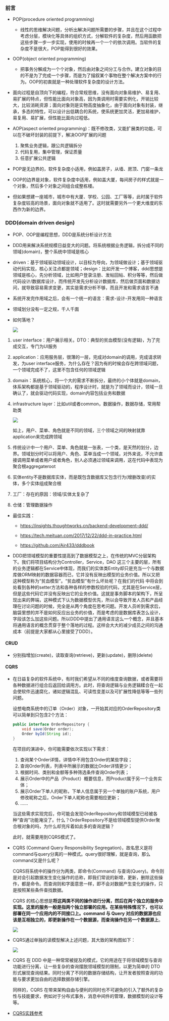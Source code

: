 ### 前言

- POP(procedure oriented programming)

  - 线性的思维解决问题，分析出解决问题所需要的步骤，并且在这个过程中考虑分层，模块化等具体的组织方式，分解软件的复杂度，然后用函数把这些步骤一步一步实现，使用的时候再一个一个的依次调用。当软件的复杂度不是很大，POP能得到很好的效果。
- OOP(object oriented programming)
  - 把事务分解成为一个个对象，然后由对象之间分工与合作。建立对象的目的不是为了完成一个步骤，而是为了描叙某个事物在整个解决方案中的行为。OOP的初衷就是一种处理软件复杂度的设计方法。

- 面向过程是自顶向下的编程，符合常规思维，没有面向对象易维护、易复用、易扩展的特点，但性能比面向对象高，因为类调用时需要实例化，开销比较大，比较消耗资源；面向对象则是实物高度抽象化，由于面向对象有封装，继承，多态的特性，可以设计出低耦合的系统，使系统更加灵活，更加易维护，易复用、易扩展，但性能比面向过程低。
- AOP(aspect oriented programming)：既不修改类，又能扩展类的功能，可以在不破坏封装的前提下，解决OOP扩展的问题
  1. 聚焦业务逻辑，跟公共逻辑拆分
  2. 代码复用，集中管理，保证质量
  3. 任意扩展公共逻辑
- POP是无边界的，软件复杂度小适用，例如盖房子，从墙、房顶、门窗一条龙
- OOP的边界是对象，软件复杂度中适用，例如盖大厦，每间房子的样式就是一个对象，然后多个对象之间组合成整栋楼。
- 但如果想建一座城市，城市中有大厦、学校、公园、工厂等等，此时属于软件复杂度较高的场景，面向对象就不适用了。这时就需要另外一个更大维度的东西作为新的边界。

### DDD(domain driven design)
- POP、OOP是编程思想，DDD是系统分析设计方法
- DDD用来解决系统规模日益变大的问题。将系统根据业务逻辑，拆分成不同的领域(domain)，整个系统中领域是核心
- driven：基于领域驱动领域设计，以目标为导向，为领域做设计；基于领域驱动代码实现，核心关注点都是领域；design：比如开发一个博客，ddd思想是领域是核心，先分析领域，比如用户登录注册、发帖回帖、积分等等，然后做代码设计/数据库设计，而传统开发先分析设计数据库，然后做页面和数据访问，就导致容易需求变更，其实是需求分析不够，而且开发和需求语言不通
- 系统开发完作用域之后，会有一个统一的语言：需求-设计-开发用同一种语言

- 领域划分没有一定之规，千人千面

- 如何落地？

  ![](img/3.png)

1. user interface：用户展示相关。DTO：典型的贫血模型(没有逻辑)，为了完成交互，专门为UI服务

2. application：应用服务层，很薄的一层，完成对domain的调用，完成请求转发，为user interface服务，为什么存在？因为有的时候会存在跨领域问题，一个领域完成不了，这里不包含任何的领域逻辑

3. domain：系统核心，将一个大的需求不断拆分，最终的小个体就是domain，体系架构都是基于领域驱动的，程序设计时，就是为了领域而设计，领域一旦确认了，就会驱动代码实现，domain内容包括业务和数据

4. infrastructure layer：比如util或者common，数据操作，数据存储，常用帮助类

   ![](img/4.png)

   如上，用户、菜单、角色就是不同的领域，三个领域之间的映射就靠application来完成跨领域

5. 传统设计中一个用户、菜单、角色就是一张表，一个类，是天然的划分，边界。领域划分时可以将用户、角色、菜单当成一个领域，对外来说，不允许直接调用菜单或者用户或者角色，别人必须通过领域来调用，这在代码中表现为聚合根aggregateroot

6. 实体entity不是数据库实体，而是既包含数据库又包含行为(增删改查)的实体，多个实体组成聚合根

7. 工厂：存在的原因：领域/实体太复杂了

8. 仓储：管理数据操作

- 最佳实践：
  - https://insights.thoughtworks.cn/backend-development-ddd/
  - https://tech.meituan.com/2017/12/22/ddd-in-practice.html

  - https://github.com/Air433/dddbook

- DDD把领域模型的重要性提高到了数据模型之上，在传统的MVC分层架构下。我们将项目结构分为Controller，Service，DAO 这三个主要的层，所有的业务逻辑都在Service中体现，而我们的实体类Entity却只是充当一个与数据库做ORM映射的数据容器而已，它并没有反映出模型的业务价值。所以又把这种模型称为“贫血模型”。“贫血模型”有什么坏处呢？在我们的代码 中将会到处看到各种的setter方法和各种各样的参数校验的代码，尤其是在Service层，但是这些代码它并没有反映出它的业务价值。这就是事务脚本的架构下，所呈现出来的弊端，这种模式下认为数据模型优先，所以会导致开发人员和产品经理在讨论问题的时候，完全是从两个角度在思考问题。开发人员听到需求后，脑袋里想的并不是如何反应出业务的价值，而是考虑的是数据库表怎么设计，字段该怎么加这些问题。所以DDD中提出了通用语言这么一个概念，并且基本将通用语言的概念贯穿于整个落地的过程。这样会大大的减少成员之间的沟通成本（前提是大家都从心里接受了DDD）。

#### CRUD

- 分别指增加(create)，读取查询(retrieve)，更新(update)，删除(delete)

#### CQRS

- 在日益复杂的软件系统中，有时我们希望从不同的维度查询数据，或者需要将各种数据进行组合后返回给调用方。此时，将查询逻辑与业务逻辑糅合在一起会使软件迅速腐化，诸如逻辑混乱、可读性变差以及可扩展性降低等等一些列问题。

  设想电商系统中的订单（Order）对象，一开始其对应的OrderRepository类可以简单到只包含2个方法：

  ```java
  public interface OrderRepository {
      void save(Order order);
      Order byId(String id);
  }
  ```

  在项目的演进中，你可能需要依次实现以下需求：

  1. 查询某个Order详情，详情中不用包含Order的某些字段；
  2. 查询Order列表，列表中所展示的数据比Order详情更少；
  3. 根据时间、类别和金额等多种筛选条件查询Order列表；
  4. 展示Order中的产品（Product）概要信息，而Product属于另一个业务实体；
  5. 展示Order下单人的昵称，下单人信息属于另一个单独的账户系统，用户修改昵称之后，Order下单人昵称也需要相应更新；
  6. ……

  当这些需求实现完后，你可能会发现OrderRepository和领域模型已经被各种“查询”功能淹没了。什么？OrderRepository不是给领域模型提供Order聚合根对象的吗，为什么却充斥着如此多的查询逻辑？

  此时，就需要用到CQRS模式了。

- CQRS (Command Query Responsibility Segregation)，故名思义是将command与query分离的一种模式。query很好理解，就是查询，那么command又是什么呢？

  CQRS将系统中的操作分为两类，即命令(Command) 与查询(Query)。命令则是对会引起数据发生变化操作的总称，即我们常说的新增，更新，删除这些操作，都是命令。而查询则和字面意思一样，即不会对数据产生变化的操作，只是按照某些条件查找数据。

  CQRS 的核心思想是**将这两类不同的操作进行分离，然后在两个独立的服务中实现。这里的服务一般是指两个独立部署的应用。在某些特殊情况下，也可以部署在同一个应用内的不同接口上。command 与 Query 对应的数据源也应该是互相独立的，即更新操作在一个数据源，而查询操作在另一个数据源上**。

  ![](img/1.jpg)

- CQRS通过单独的读模型解决上述问题，其大致的架构图如下：

  ![](img/2.png)

- CQRS 在 DDD 中是一种常常被提及的模式，它的用途在于将领域模型与查询功能进行分离，让一些复杂的查询摆脱领域模型的限制，以更为简单的 DTO 形式展现查询结果。同时分离了不同的数据存储结构，让开发者按照查询的功能与要求更加自由的选择数据存储引擎。

  同样的，CQRS 在带来架构自由与便利的同时也不可避免的引入了额外的复杂性与技能要求，例如对于分布式事务，消息中间件的管理，数据模型的设计等等。

- [CQRS实践参考](https://insights.thoughtworks.cn/backend-development-cqrs/)






